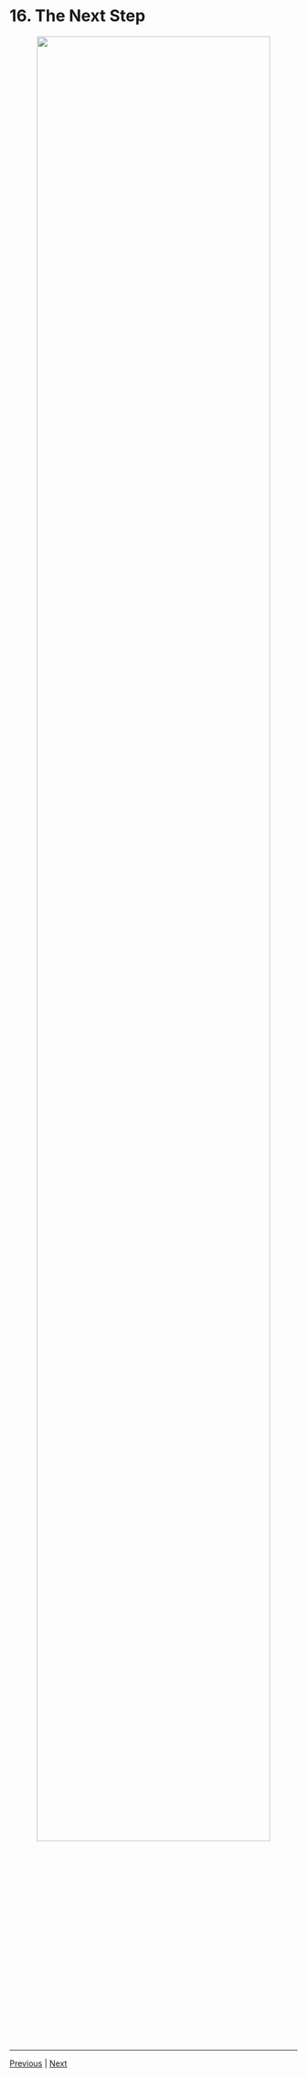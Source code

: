 # 16. The Next Step

<p align="center" >
    <img src="https://rfpga.s3.us-west-1.amazonaws.com/Develop-Discord-Bots-in-Nodejs_Complete-Course-in-2023/images/16_The-Next-Step.png" width="90%" > 
</p> 


---

[Previous](./15_save-%2B-restart-bot-file.md) | [Next](./17_Section-Objective.md)